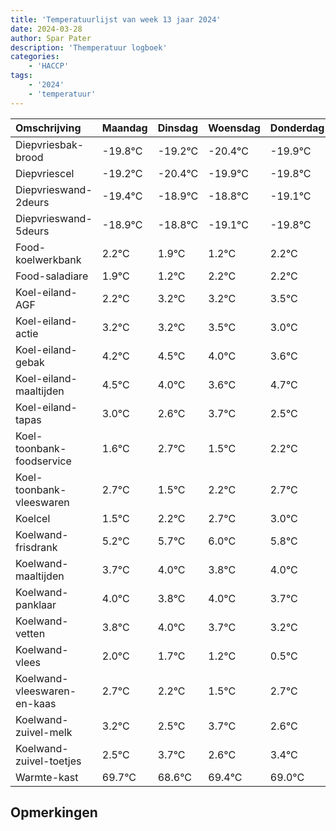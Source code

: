 ```yaml
---
title: 'Temperatuurlijst van week 13 jaar 2024'
date: 2024-03-28
author: Spar Pater
description: 'Themperatuur logboek'
categories:
    - 'HACCP'
tags:
    - '2024'
    - 'temperatuur'
---
```

|Omschrijving|Maandag|Dinsdag|Woensdag|Donderdag|Vrijdag|Zaterdag|Zondag|
|:---|:---|:---|:---|:---|:---|:---|:---|
|Diepvriesbak-brood|-19.8°C|-19.2°C|-20.4°C|-19.9°C| | | |
|Diepvriescel|-19.2°C|-20.4°C|-19.9°C|-19.8°C| | | |
|Diepvrieswand-2deurs|-19.4°C|-18.9°C|-18.8°C|-19.1°C| | | |
|Diepvrieswand-5deurs|-18.9°C|-18.8°C|-19.1°C|-19.8°C| | | |
|Food-koelwerkbank|2.2°C|1.9°C|1.2°C|2.2°C| | | |
|Food-saladiare|1.9°C|1.2°C|2.2°C|2.2°C| | | |
|Koel-eiland-AGF|2.2°C|3.2°C|3.2°C|3.5°C| | | |
|Koel-eiland-actie|3.2°C|3.2°C|3.5°C|3.0°C| | | |
|Koel-eiland-gebak|4.2°C|4.5°C|4.0°C|3.6°C| | | |
|Koel-eiland-maaltijden|4.5°C|4.0°C|3.6°C|4.7°C| | | |
|Koel-eiland-tapas|3.0°C|2.6°C|3.7°C|2.5°C| | | |
|Koel-toonbank-foodservice|1.6°C|2.7°C|1.5°C|2.2°C| | | |
|Koel-toonbank-vleeswaren|2.7°C|1.5°C|2.2°C|2.7°C| | | |
|Koelcel|1.5°C|2.2°C|2.7°C|3.0°C| | | |
|Koelwand-frisdrank|5.2°C|5.7°C|6.0°C|5.8°C| | | |
|Koelwand-maaltijden|3.7°C|4.0°C|3.8°C|4.0°C| | | |
|Koelwand-panklaar|4.0°C|3.8°C|4.0°C|3.7°C| | | |
|Koelwand-vetten|3.8°C|4.0°C|3.7°C|3.2°C| | | |
|Koelwand-vlees|2.0°C|1.7°C|1.2°C|0.5°C| | | |
|Koelwand-vleeswaren-en-kaas|2.7°C|2.2°C|1.5°C|2.7°C| | | |
|Koelwand-zuivel-melk|3.2°C|2.5°C|3.7°C|2.6°C| | | |
|Koelwand-zuivel-toetjes|2.5°C|3.7°C|2.6°C|3.4°C| | | |
|Warmte-kast|69.7°C|68.6°C|69.4°C|69.0°C| | | |

## Opmerkingen


